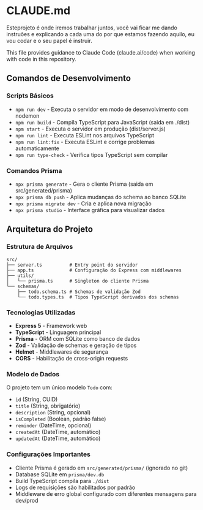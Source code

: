 # CLAUDE.md

Esteprojeto é onde iremos trabalhar juntos, você vai ficar me dando instruões e explicando a cada uma do por que estamos fazendo aquilo, eu vou codar e o seu papel é instruir.

This file provides guidance to Claude Code (claude.ai/code) when working with code in this repository.

## Comandos de Desenvolvimento

### Scripts Básicos
- `npm run dev` - Executa o servidor em modo de desenvolvimento com nodemon
- `npm run build` - Compila TypeScript para JavaScript (saida em ./dist)
- `npm start` - Executa o servidor em produção (dist/server.js)
- `npm run lint` - Executa ESLint nos arquivos TypeScript
- `npm run lint:fix` - Executa ESLint e corrige problemas automaticamente
- `npm run type-check` - Verifica tipos TypeScript sem compilar

### Comandos Prisma
- `npx prisma generate` - Gera o cliente Prisma (saida em src/generated/prisma)
- `npx prisma db push` - Aplica mudanças do schema ao banco SQLite
- `npx prisma migrate dev` - Cria e aplica nova migração
- `npx prisma studio` - Interface gráfica para visualizar dados

## Arquitetura do Projeto

### Estrutura de Arquivos
```
src/
├── server.ts          # Entry point do servidor
├── app.ts             # Configuração do Express com middlewares
├── utils/
│   └── prisma.ts      # Singleton do cliente Prisma
└── schemas/
    ├── todo.schema.ts # Schemas de validação Zod
    └── todo.types.ts  # Tipos TypeScript derivados dos schemas
```

### Tecnologias Utilizadas
- **Express 5** - Framework web
- **TypeScript** - Linguagem principal
- **Prisma** - ORM com SQLite como banco de dados
- **Zod** - Validação de schemas e geração de tipos
- **Helmet** - Middlewares de segurança
- **CORS** - Habilitação de cross-origin requests

### Modelo de Dados
O projeto tem um único modelo `Todo` com:
- `id` (String, CUID)
- `title` (String, obrigatório)
- `description` (String, opcional)
- `isCompleted` (Boolean, padrão false)
- `reminder` (DateTime, opcional)
- `createdAt` (DateTime, automático)
- `updatedAt` (DateTime, automático)

### Configurações Importantes
- Cliente Prisma é gerado em `src/generated/prisma/` (ignorado no git)
- Database SQLite em `prisma/dev.db`
- Build TypeScript compila para `./dist`
- Logs de requisições são habilitados por padrão
- Middleware de erro global configurado com diferentes mensagens para dev/prod